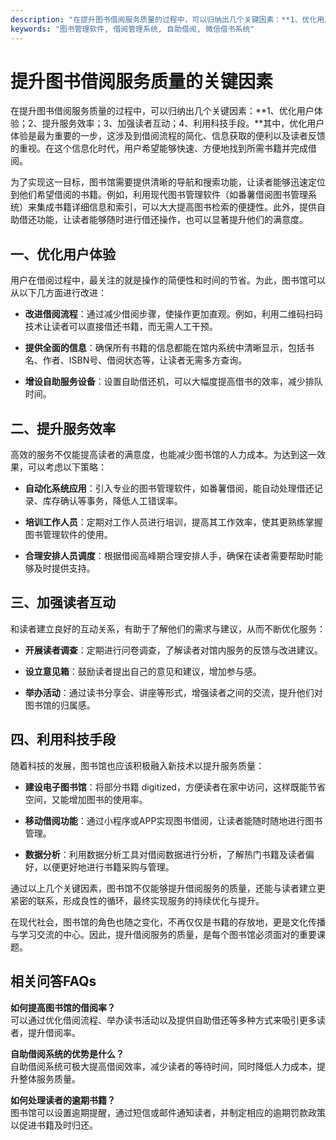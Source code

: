 ```yaml
---
description: "在提升图书借阅服务质量的过程中，可以归纳出几个关键因素：**1、优化用户体验；2、提升服务效率；3、加强读者互动；4、利用科技手段。**其中，优化用户体验是最为重要的一步，这涉及到借阅流程的简化、信息获取的便利以及读者反馈的重视。在这个信息化时代，用户希望能够快速、方便地找到所需书籍并完成借阅。"
keywords: "图书管理软件, 借阅管理系统, 自助借阅, 微信借书系统"
---
```

# 提升图书借阅服务质量的关键因素

在提升图书借阅服务质量的过程中，可以归纳出几个关键因素：**1、优化用户体验；2、提升服务效率；3、加强读者互动；4、利用科技手段。**其中，优化用户体验是最为重要的一步，这涉及到借阅流程的简化、信息获取的便利以及读者反馈的重视。在这个信息化时代，用户希望能够快速、方便地找到所需书籍并完成借阅。

为了实现这一目标，图书馆需要提供清晰的导航和搜索功能，让读者能够迅速定位到他们希望借阅的书籍。例如，利用现代图书管理软件（如番薯借阅图书管理系统）来集成书籍详细信息和索引，可以大大提高图书检索的便捷性。此外，提供自助借还功能，让读者能够随时进行借还操作，也可以显著提升他们的满意度。

## **一、优化用户体验**

用户在借阅过程中，最关注的就是操作的简便性和时间的节省。为此，图书馆可以从以下几方面进行改进：

- **改进借阅流程**：通过减少借阅步骤，使操作更加直观。例如，利用二维码扫码技术让读者可以直接借还书籍，而无需人工干预。
  
- **提供全面的信息**：确保所有书籍的信息都能在馆内系统中清晰显示，包括书名、作者、ISBN号、借阅状态等，让读者无需多方查询。
  
- **增设自助服务设备**：设置自助借还机，可以大幅度提高借书的效率，减少排队时间。

## **二、提升服务效率**

高效的服务不仅能提高读者的满意度，也能减少图书馆的人力成本。为达到这一效果，可以考虑以下策略：

- **自动化系统应用**：引入专业的图书管理软件，如番薯借阅，能自动处理借还记录、库存确认等事务，降低人工错误率。

- **培训工作人员**：定期对工作人员进行培训，提高其工作效率，使其更熟练掌握图书管理软件的使用。

- **合理安排人员调度**：根据借阅高峰期合理安排人手，确保在读者需要帮助时能够及时提供支持。

## **三、加强读者互动**

和读者建立良好的互动关系，有助于了解他们的需求与建议，从而不断优化服务：

- **开展读者调查**：定期进行问卷调查，了解读者对馆内服务的反馈与改进建议。

- **设立意见箱**：鼓励读者提出自己的意见和建议，增加参与感。

- **举办活动**：通过读书分享会、讲座等形式，增强读者之间的交流，提升他们对图书馆的归属感。

## **四、利用科技手段**

随着科技的发展，图书馆也应该积极融入新技术以提升服务质量：

- **建设电子图书馆**：将部分书籍 digitized，方便读者在家中访问，这样既能节省空间，又能增加图书的使用率。

- **移动借阅功能**：通过小程序或APP实现图书借阅，让读者能随时随地进行图书管理。

- **数据分析**：利用数据分析工具对借阅数据进行分析，了解热门书籍及读者偏好，以便更好地进行书籍采购与管理。

通过以上几个关键因素，图书馆不仅能够提升借阅服务的质量，还能与读者建立更紧密的联系，形成良性的循环，最终实现服务的持续优化与提升。

在现代社会，图书馆的角色也随之变化，不再仅仅是书籍的存放地，更是文化传播与学习交流的中心。因此，提升借阅服务的质量，是每个图书馆必须面对的重要课题。

## 相关问答FAQs

**如何提高图书馆的借阅率？**  
可以通过优化借阅流程、举办读书活动以及提供自助借还等多种方式来吸引更多读者，提升借阅率。

**自助借阅系统的优势是什么？**  
自助借阅系统可极大提高借阅效率，减少读者的等待时间，同时降低人力成本，提升整体服务质量。

**如何处理读者的逾期书籍？**  
图书馆可以设置逾期提醒，通过短信或邮件通知读者，并制定相应的逾期罚款政策以促进书籍及时归还。
